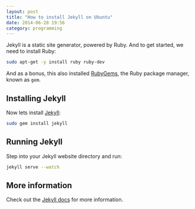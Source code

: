 ```yaml
---
layout: post
title: "How to install Jekyll on Ubuntu"
date: 2014-06-28 19:56
category: programming
---
```


Jekyll is a static site generator, powered by Ruby. And to get started, we need to install Ruby:

```bash
sudo apt-get -y install ruby ruby-dev
```

And as a bonus, this also installed [RubyGems](https://rubygems.org/), the Ruby package manager, known as `gem`.

## Installing Jekyll 

Now lets install [Jekyll](http://jekyllrb.com/):

```bash
sudo gem install jekyll
```

## Running Jekyll

Step into your Jekyll website directory and run:

```bash
jekyll serve --watch
```

## More information

Check out the [Jekyll docs](http://jekyllrb.com/docs/home/) for more information.
